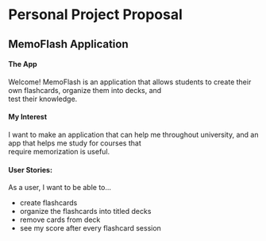 # Personal Project Proposal

## MemoFlash Application


#### The App

Welcome! MemoFlash is an application that allows students to create their own flashcards, organize them into decks, and  
test their knowledge.

#### My Interest

I want to make an application that can help me throughout university, and an app that helps me study for courses that  
require memorization is useful.


#### User Stories:  

As a user, I want to be able to... 
- create flashcards
- organize the flashcards into titled decks
- remove cards from deck
- see my score after every flashcard session



